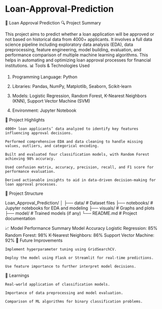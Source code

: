 # Loan-Approval-Prediction

📌 Loan Approval Prediction
🔍 Project Summary

This project aims to predict whether a loan application will be approved or not based on historical data from 4000+ applicants. It involves a full data science pipeline including exploratory data analysis (EDA), data preprocessing, feature engineering, model building, evaluation, and performance comparison of multiple machine learning algorithms. This helps in automating and optimizing loan approval processes for financial institutions.
📊 Tools & Technologies Used

1. Programming Language: Python<br>

2. Libraries: Pandas, NumPy, Matplotlib, Seaborn, Scikit-learn<br>

3. Models: Logistic Regression, Random Forest, K-Nearest Neighbors (KNN), Support Vector Machine (SVM)<br>

4. Environment: Jupyter Notebook<br>

🚀 Project Highlights

    4000+ loan applicants’ data analyzed to identify key features influencing approval decisions.

    Performed comprehensive EDA and data cleaning to handle missing values, outliers, and categorical encoding.

    Built and evaluated four classification models, with Random Forest achieving 98% accuracy.

    Used confusion matrix, accuracy, precision, recall, and F1 score for performance evaluation.

    Derived actionable insights to aid in data-driven decision-making for loan approval processes.

📁 Project Structure

Loan_Approval_Prediction/
│
├── data/                    # Dataset files
├── notebooks/               # Jupyter notebooks for EDA and modeling
├── visuals/                 # Graphs and plots
├── model/                   # Trained models (if any)
└── README.md                # Project documentation

📈 Model Performance Summary
Model	Accuracy
Logistic Regression:	85%
Random Forest:	98%
K-Nearest Neighbors:	86%
Support Vector Machine:	92%
📌 Future Improvements

    Implement hyperparameter tuning using GridSearchCV.

    Deploy the model using Flask or Streamlit for real-time predictions.

    Use feature importance to further interpret model decisions.

🧠 Learnings

    Real-world application of classification models.

    Importance of data preprocessing and model evaluation.

    Comparison of ML algorithms for binary classification problems.

